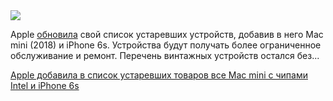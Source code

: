 <!--2025-04-16 13:03:43-->
<div class="yb">
  <div class="rss habr"><img src="https://habrastorage.org/webt/pn/hm/4p/pnhm4przp4bg0gcb2btujj3epk0.jpeg" /><p>Apple <a href="https://support.apple.com/en-us/102772" rel="noopener noreferrer nofollow">обновила</a> свой список устаревших устройств, добавив в него Mac mini (2018) и iPhone 6s. Устройства будут получать более ограниченное обслуживание и ремонт. Перечень винтажных устройств остался без... <p class="titl"><a href="https://habr.com/ru/news/901418/?utm_source=habrahabr&utm_medium=rss&utm_campaign=901418">Apple добавила в список устаревших товаров все Mac mini с чипами Intel и iPhone 6s</a></p></div>
</div>
